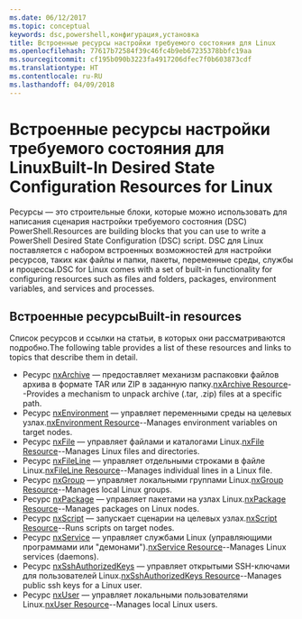 ```yaml
---
ms.date: 06/12/2017
ms.topic: conceptual
keywords: dsc,powershell,конфигурация,установка
title: Встроенные ресурсы настройки требуемого состояния для Linux
ms.openlocfilehash: 77617b72584f39c46fc4b9eb67235378bbfc19aa
ms.sourcegitcommit: cf195b090b3223fa4917206dfec7f0b603873cdf
ms.translationtype: HT
ms.contentlocale: ru-RU
ms.lasthandoff: 04/09/2018
---
```

# <a name="built-in-desired-state-configuration-resources-for-linux"></a><span data-ttu-id="03a64-103">Встроенные ресурсы настройки требуемого состояния для Linux</span><span class="sxs-lookup"><span data-stu-id="03a64-103">Built-In Desired State Configuration Resources for Linux</span></span>

<span data-ttu-id="03a64-104">Ресурсы — это строительные блоки, которые можно использовать для написания сценария настройки требуемого состояния (DSC) PowerShell.</span><span class="sxs-lookup"><span data-stu-id="03a64-104">Resources are building blocks that you can use to write a PowerShell Desired State Configuration (DSC) script.</span></span> <span data-ttu-id="03a64-105">DSC для Linux поставляется с набором встроенных возможностей для настройки ресурсов, таких как файлы и папки, пакеты, переменные среды, службы и процессы.</span><span class="sxs-lookup"><span data-stu-id="03a64-105">DSC for Linux comes with a set of built-in functionality for configuring resources such as files and folders, packages, environment variables, and services and processes.</span></span>

## <a name="built-in-resources"></a><span data-ttu-id="03a64-106">Встроенные ресурсы</span><span class="sxs-lookup"><span data-stu-id="03a64-106">Built-in resources</span></span>

<span data-ttu-id="03a64-107">Список ресурсов и ссылки на статьи, в которых они рассматриваются подробно.</span><span class="sxs-lookup"><span data-stu-id="03a64-107">The following table provides a list of these resources and links to topics that describe them in detail.</span></span>

* <span data-ttu-id="03a64-108">Ресурс [nxArchive](lnxArchiveResource.md) — предоставляет механизм распаковки файлов архива в формате TAR или ZIP в заданную папку.</span><span class="sxs-lookup"><span data-stu-id="03a64-108">[nxArchive Resource](lnxArchiveResource.md)--Provides a mechanism to unpack archive (.tar, .zip) files at a specific path.</span></span>
* <span data-ttu-id="03a64-109">Ресурс [nxEnvironment](lnxEnvironmentResource.md) — управляет переменными среды на целевых узлах.</span><span class="sxs-lookup"><span data-stu-id="03a64-109">[nxEnvironment Resource](lnxEnvironmentResource.md)--Manages environment variables on target nodes.</span></span>
* <span data-ttu-id="03a64-110">Ресурс [nxFile](lnxFileResource.md) — управляет файлами и каталогами Linux.</span><span class="sxs-lookup"><span data-stu-id="03a64-110">[nxFile Resource](lnxFileResource.md)--Manages Linux files and directories.</span></span>
* <span data-ttu-id="03a64-111">Ресурс [nxFileLine](lnxFileLineResource.md) — управляет отдельными строками в файле Linux.</span><span class="sxs-lookup"><span data-stu-id="03a64-111">[nxFileLine Resource](lnxFileLineResource.md)--Manages individual lines in a Linux file.</span></span>
* <span data-ttu-id="03a64-112">Ресурс [nxGroup](lnxGroupResource.md) — управляет локальными группами Linux.</span><span class="sxs-lookup"><span data-stu-id="03a64-112">[nxGroup Resource](lnxGroupResource.md)--Manages local Linux groups.</span></span>
* <span data-ttu-id="03a64-113">Ресурс [nxPackage](lnxPackageResource.md) — управляет пакетами на узлах Linux.</span><span class="sxs-lookup"><span data-stu-id="03a64-113">[nxPackage Resource](lnxPackageResource.md)--Manages packages on Linux nodes.</span></span>
* <span data-ttu-id="03a64-114">Ресурс [nxScript](lnxScriptResource.md) — запускает сценарии на целевых узлах.</span><span class="sxs-lookup"><span data-stu-id="03a64-114">[nxScript Resource](lnxScriptResource.md)--Runs scripts on target nodes.</span></span>
* <span data-ttu-id="03a64-115">Ресурс [nxService](lnxServiceResource.md) — управляет службами Linux (управляющими программами или "демонами").</span><span class="sxs-lookup"><span data-stu-id="03a64-115">[nxService Resource](lnxServiceResource.md)--Manages Linux services (daemons).</span></span>
* <span data-ttu-id="03a64-116">Ресурс [nxSshAuthorizedKeys](lnxSshAuthorizedKeysResource.md) — управляет открытыми SSH-ключами для пользователей Linux.</span><span class="sxs-lookup"><span data-stu-id="03a64-116">[nxSshAuthorizedKeys Resource](lnxSshAuthorizedKeysResource.md)--Manages public ssh keys for a Linux user.</span></span>
* <span data-ttu-id="03a64-117">Ресурс [nxUser](lnxUserResource.md) — управляет локальными пользователями Linux.</span><span class="sxs-lookup"><span data-stu-id="03a64-117">[nxUser Resource](lnxUserResource.md)--Manages local Linux users.</span></span>